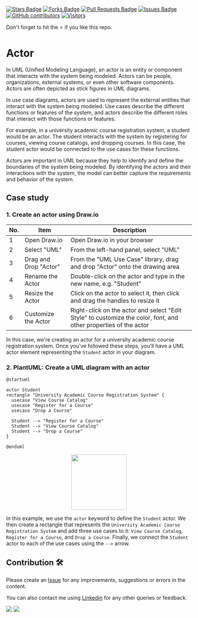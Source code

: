 <a href="https://github.com/drshahizan/software-engineering/stargazers"><img src="https://img.shields.io/github/stars/drshahizan/software-engineering" alt="Stars Badge"/></a>
<a href="https://github.com/drshahizan/software-engineering/network/members"><img src="https://img.shields.io/github/forks/drshahizan/software-engineering" alt="Forks Badge"/></a>
<a href="https://github.com/drshahizan/software-engineering/pulls"><img src="https://img.shields.io/github/issues-pr/drshahizan/software-engineering" alt="Pull Requests Badge"/></a>
<a href="https://github.com/drshahizan/software-engineering"><img src="https://img.shields.io/github/issues/drshahizan/software-engineering" alt="Issues Badge"/></a>
<a href="https://github.com/drshahizan/software-engineering/graphs/contributors"><img alt="GitHub contributors" src="https://img.shields.io/github/contributors/drshahizan/software-engineering?color=2b9348"></a>
[![Visitors](https://api.visitorbadge.io/api/visitors?path=https%3A%2F%2Fgithub.com%2Fdrshahizan%2Fsoftware-engineering&countColor=%23263759&style=plastic)](https://visitorbadge.io/status?path=https%3A%2F%2Fgithub.com%2Fdrshahizan%2Fsoftware-engineering)


Don't forget to hit the :star: if you like this repo.

# Actor
In UML (Unified Modeling Language), an actor is an entity or component that interacts with the system being modeled. Actors can be people, organizations, external systems, or even other software components. Actors are often depicted as stick figures in UML diagrams.

In use case diagrams, actors are used to represent the external entities that interact with the system being modeled. Use cases describe the different functions or features of the system, and actors describe the different roles that interact with those functions or features.

For example, in a university academic course registration system, a student would be an actor. The student interacts with the system by registering for courses, viewing course catalogs, and dropping courses. In this case, the student actor would be connected to the use cases for these functions.

Actors are important in UML because they help to identify and define the boundaries of the system being modeled. By identifying the actors and their interactions with the system, the model can better capture the requirements and behavior of the system.

## Case study

### 1. Create an actor using Draw.io

| No. | Item | Description |
| --- | --- | --- |
| 1 | Open Draw.io | Open Draw.io in your browser |
| 2 | Select "UML" | From the left-hand panel, select "UML" |
| 3 | Drag and Drop "Actor" | From the "UML Use Case" library, drag and drop "Actor" onto the drawing area |
| 4 | Rename the Actor | Double-click on the actor and type in the new name, e.g. "Student" |
| 5 | Resize the Actor | Click on the actor to select it, then click and drag the handles to resize it |
| 6 | Customize the Actor | Right-click on the actor and select "Edit Style" to customize the color, font, and other properties of the actor |

In this case, we're creating an actor for a university academic course registration system. Once you've followed these steps, you'll have a UML actor element representing the `Student` actor in your diagram.

### 2. PlantUML: Create a UML diagram with an actor

```puml
@startuml

actor Student
rectangle "University Academic Course Registration System" {
  usecase "View Course Catalog"
  usecase "Register for a Course"
  usecase "Drop a Course"
  
  Student --> "Register for a Course"
  Student --> "View Course Catalog"
  Student --> "Drop a Course"
}

@enduml
```
<p align="center">
<img src="https://github.com/drshahizan/software-engineering/blob/main/materials/uml/images/actor.png"  height="150" />
</p>

In this example, we use the `actor` keyword to define the `Student` actor. We then create a rectangle that represents the `University Academic Course Registration System` and add three use cases to it: `View Course Catalog`, `Register for a Course`, and `Drop a Course`. Finally, we connect the `Student` actor to each of the use cases using the `-->` arrow.

## Contribution 🛠️
Please create an [Issue](https://github.com/drshahizan/software-engineering/issues) for any improvements, suggestions or errors in the content.

You can also contact me using [Linkedin](https://www.linkedin.com/in/drshahizan/) for any other queries or feedback.

![](https://komarev.com/ghpvc/?username=drshahizan&label=Views&color=0e75b6&style=flat)
![](https://hit.yhype.me/github/profile?user_id=81284918)

